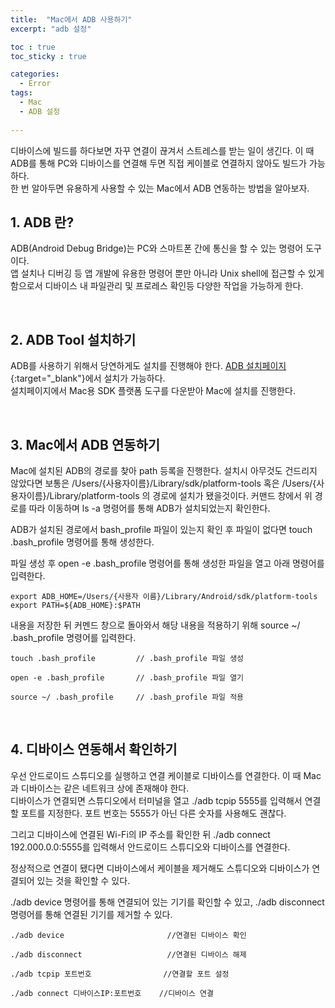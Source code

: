 ```yaml
---
title:  "Mac에서 ADB 사용하기"
excerpt: "adb 설정"

toc : true
toc_sticky : true

categories:
  - Error
tags: 
  - Mac
  - ADB 설정
  
---
```


디바이스에 빌드를 하다보면 자꾸 연결이 끊겨서 스트레스를 받는 일이 생긴다. 이 때 ADB를 통해 PC와 디바이스를 연결해 두면 직접 케이블로 연결하지 않아도 빌드가 가능하다.<br/>
한 번 알아두면 유용하게 사용할 수 있는 Mac에서 ADB 연동하는 방법을 알아보자.


## 1. ADB 란?

ADB(Android Debug Bridge)는 PC와 스마트폰 간에 통신을 할 수 있는 명령어 도구이다.<br/>
앱 설치나 디버깅 등 앱 개발에 유용한 명령어 뿐만 아니라 Unix shell에 접근할 수 있게 함으로서 디바이스 내 파일관리 및 프로레스 확인등 다양한 작업을 가능하게 한다.


<br/>


## 2. ADB Tool 설치하기

ADB를 사용하기 위해서 당연하게도 설치를 진행해야 한다. [ADB 설치페이지](https://developer.android.com/studio/releases/platform-tools?hl=ko){:target="_blank"}에서 설치가 가능하다.<br/>
설치페이지에서 Mac용 SDK 플랫폼 도구를 다운받아 Mac에 설치를 진행한다.


<br/>


## 3. Mac에서 ADB 연동하기

Mac에 설치된 ADB의 경로를 찾아 path 등록을 진행한다. 설치시 아무것도 건드리지 않았다면 보통은 /Users/{사용자이름}/Library/sdk/platform-tools 혹은 /Users/{사용자이름}/Library/platform-tools 의 경로에 설치가 됐을것이다. 커맨드 창에서 위 경로를 따라 이동하며 ls -a 명령어를 통해 ADB가 설치되었는지 확인한다.

ADB가 설치된 경로에서 bash_profile 파일이 있는지 확인 후 파일이 없다면 touch .bash_profile 명령어를 통해 생성한다.

파일 생성 후 open -e .bash_profile 명령어를 통해 생성한 파일을 열고 아래 명령어를 입력한다.

```
export ADB_HOME=/Users/{사용자 이름}/Library/Android/sdk/platform-tools
export PATH=${ADB_HOME}:$PATH
```

내용을 저장한 뒤 커멘드 창으로 돌아와서 해당 내용을 적용하기 위해 source ~/ .bash_profile 명령어를 입력한다.


```
touch .bash_profile         // .bash_profile 파일 생성

open -e .bash_profile       // .bash_profile 파일 열기

source ~/ .bash_profile     // .bash_profile 파일 적용
```


<br/>


## 4. 디바이스 연동해서 확인하기

우선 안드로이드 스튜디오를 실행하고 연결 케이블로 디바이스를 연결한다. 이 때 Mac과 디바이스는 같은 네트워크 상에 존재해야 한다.<br/>
디바이스가 연결되면 스튜디오에서 터미널을 열고 ./adb tcpip 5555를 입력해서 연결할 포트를 지정한다. 포트 번호는 5555가 아닌 다른 숫자를 사용해도 괜찮다.

그리고 디바이스에 연결된 Wi-Fi의 IP 주소를 확인한 뒤 ./adb connect 192.000.0.0:5555를 입력해서 안드로이드 스튜디오와 디바이스를 연결한다.

정상적으로 연결이 됐다면 디바이스에서 케이블을 제거해도 스튜디오와 디바이스가 연결되어 있는 것을 확인할 수 있다.

./adb device 명령어를 통해 연결되어 있는 기기를 확인할 수 있고, ./adb disconnect 명령어를 통해 연결된 기기를 제거할 수 있다.


```
./adb device                       //연결된 디바이스 확인

./adb disconnect                   //연결된 디바이스 해제

./adb tcpip 포트번호                //연결할 포트 설정

./adb connect 디바이스IP:포트번호    //디바이스 연결
```